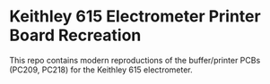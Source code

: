 Keithley 615 Electrometer Printer Board Recreation
==================================================

This repo contains modern reproductions of the buffer/printer PCBs (PC209, PC218)
for the Keithley 615 electrometer.

